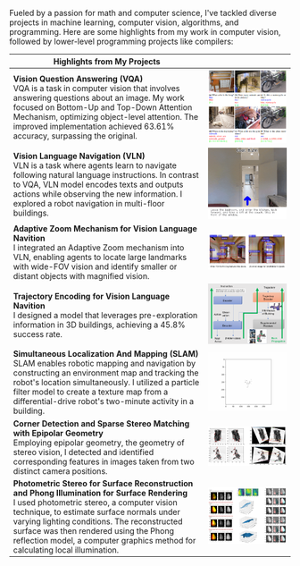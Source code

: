 
Fueled by a passion for math and computer science, I've tackled diverse projects in machine learning, computer vision, algorithms, and programming. Here are some highlights from my work in computer vision, followed by lower-level programming projects like compilers:


| Highlights from My Projects | |
|-|-|
| **Vision Question Answering (VQA)** <br/> VQA is a task in computer vision that involves answering questions about an image. My work focused on Bottom-Up and Top-Down Attention Mechanism, optimizing object-level attention. The improved implementation achieved 63.61% accuracy, surpassing the original. | ![Flowers](VQA_result_examples.png) |
| **Vision Language Navigation (VLN)** <br/> VLN is a task where agents learn to navigate following natural language instructions. In contrast to VQA, VLN model encodes texts and outputs actions while observing the new information. I explored a robot navigation in multi-floor buildings. | ![Flowers](VLN_Example.gif) |
| **Adaptive Zoom Mechanism for Vision Language Navition** <br/> I integrated an Adaptive Zoom mechanism into VLN, enabling agents to locate large landmarks with wide-FOV vision and identify smaller or distant objects with magnified vision.  | ![Flowers](VLN_Adaptive_Zoom_Mechanism.png) |
| **Trajectory Encoding for Vision Language Navition** <br/> I designed a model that leverages pre-exploration information in 3D buildings, achieving a 45.8% success rate.    | ![Flowers](VLN_Trajectory_Encoding.png) |
| **Simultaneous Localization And Mapping (SLAM)** <br/> SLAM enables robotic mapping and navigation by constructing an environment map and tracking the robot's location simultaneously. I utilized a particle filter model to create a texture map from a differential-drive robot's two-minute activity in a building.  | ![Flowers](SLAM_result2.gif) |
| **Corner Detection and Sparse Stereo Matching with Epipolar Geometry** <br/> Employing epipolar geometry, the geometry of stereo vision, I detected and identified corresponding features in images taken from two distinct camera positions.  | ![Flowers](Epipolar_Geometry.png) |
| **Photometric Stereo for Surface Reconstruction and Phong Illumination for Surface Rendering** <br/> I used photometric stereo, a computer vision technique, to estimate surface normals under varying lighting conditions. The reconstructed surface was then rendered using the Phong reflection model, a computer graphics method for calculating local illumination. | ![Flowers](Photometric_Stereo.png) |






<!--
### Hi there 👋

| Monte-Carlo Tree Search for Othello  | ![Flowers](MCTS_Othello.png) |


**s0sasaki/s0sasaki** is a ✨ _special_ ✨ repository because its `README.md` (this file) appears on your GitHub profile.

Here are some ideas to get you started:

- 🔭 I’m currently working on ...
- 🌱 I’m currently learning ...
- 👯 I’m looking to collaborate on ...
- 🤔 I’m looking for help with ...
- 💬 Ask me about ...
- 📫 How to reach me: ...
- 😄 Pronouns: ...
- ⚡ Fun fact: ...

<img align="right" src="https://github.com/s0sasaki/s0sasaki/blob/e82fd18ebff8ecf0e3be709a715f8353484e124b/VQA_result_examples.png" />

-->
